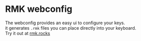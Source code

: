 # RMK webconfig

The webconfig provides an easy ui to configure your keys.  
it generates `.rmk` files you can place directly into your keyboard.  
Try it out at [rmk.rocks](https://rmk.rocks)